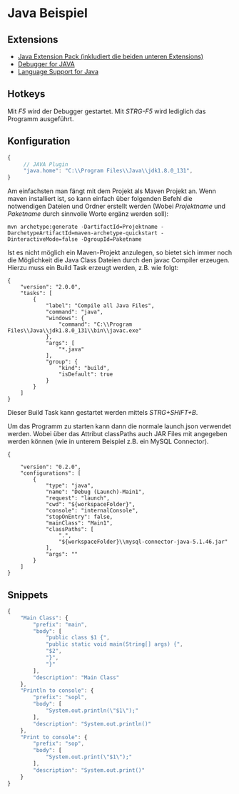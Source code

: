 # Java Beispiel
## Extensions
- [Java Extension Pack (inkludiert die beiden unteren Extensions)](https://marketplace.visualstudio.com/items?itemName=vscjava.vscode-java-pack)
- [Debugger for JAVA](https://marketplace.visualstudio.com/items?itemName=vscjava.vscode-java-debug)
- [Language Support for Java](https://marketplace.visualstudio.com/items?itemName=redhat.java)
## Hotkeys
Mit *F5* wird der Debugger gestartet. Mit *STRG-F5* wird lediglich das Programm ausgeführt.
## Konfiguration
```js
{
     // JAVA Plugin
     "java.home": "C:\\Program Files\\Java\\jdk1.8.0_131",
}
```

Am einfachsten man fängt mit dem Projekt als Maven Projekt an. Wenn maven installiert ist, so kann einfach über folgenden Befehl die notwendigen Dateien und Ordner erstellt werden (Wobei *Projektname* und *Paketname* durch sinnvolle Worte ergänz werden soll):

```
mvn archetype:generate -DartifactId=Projektname -DarchetypeArtifactId=maven-archetype-quickstart -DinteractiveMode=false -DgroupId=Paketname
```
Ist es nicht möglich ein Maven-Projekt anzulegen, so bietet sich immer noch die Möglichkeit die Java Class Dateien durch den javac Compiler erzeugen. Hierzu muss ein Build Task erzeugt werden, z.B. wie folgt:
```
{
    "version": "2.0.0",
    "tasks": [
        {
            "label": "Compile all Java Files",
            "command": "java",
            "windows": {
                "command": "C:\\Program Files\\Java\\jdk1.8.0_131\\bin\\javac.exe"
            },
            "args": [
                "*.java"
            ],
            "group": {
                "kind": "build",
                "isDefault": true
            }
        }
    ]
} 
```
Dieser Build Task kann gestartet werden mittels *STRG+SHIFT+B*.

Um das Programm zu starten kann dann die normale launch.json verwendet werden. Wobei über das Attribut classPaths auch JAR Files mit angegeben werden können (wie in unterem Beispiel z.B. ein MySQL Connector).
```
{

    "version": "0.2.0",
    "configurations": [       
        {
            "type": "java",
            "name": "Debug (Launch)-Main1",
            "request": "launch",
            "cwd": "${workspaceFolder}",
            "console": "internalConsole",
            "stopOnEntry": false,
            "mainClass": "Main1",
            "classPaths": [
                ".",
                "${workspaceFolder}\\mysql-connector-java-5.1.46.jar"
            ],
            "args": ""
        }       
    ]
}
``` 

## Snippets
```js
{
    "Main Class": {
		"prefix": "main",
		"body": [
			"public class $1 {",
			"public static void main(String[] args) {",
			"$2",
			"}",
			"}"
		],
		"description": "Main Class"
	},
	"Println to console": {
		"prefix": "sopl",
		"body": [
			"System.out.println(\"$1\");"
		],
		"description": "System.out.println()"
	},
	"Print to console": {
		"prefix": "sop",
		"body": [
			"System.out.print(\"$1\");"
		],
		"description": "System.out.print()"
    }
}
```
